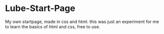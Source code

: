 # Lube-Start-Page
My own startpage, made in css and html.
this was just an experiment for me to learn the basics of html and css, free to use.
